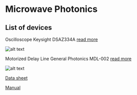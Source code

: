 # Microwave Photonics
## List of devices
Oscilloscope Keysight DSAZ334A [read more](https://www.keysight.com/en/pdx-x202058-pn-DSAZ334A/infiniium-oscilloscope-33-ghz?cc=US&lc=eng)

![alt text](https://s7.images.keysight.com/is/image/Keysight/PROD-2391634-01?$ProdMainPreset$)

Motorized Delay Line General Photonics MDL-002 [read more](http://www.generalphotonics.com/index.php/product/mdl-002-delay-line/)

![alt text](http://www.generalphotonics.com/wp-content/uploads/2015/07/MDL-002-D-700x506.jpg)

[Data sheet](http://www.generalphotonics.com/wp-content/uploads/2017/12/MDL-002-spec-12-17-17.pdf)

[Manual](http://www.generalphotonics.com/wp-content/uploads/2015/06/MDL-002-OEM-Manual-v15-2-24-15.pdf)

